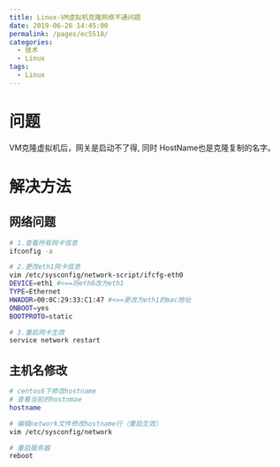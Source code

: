 ```yaml
---
title: Linux-VM虚拟机克隆网络不通问题
date: 2019-06-26 14:45:00
permalink: /pages/ec5518/
categories: 
  - 技术
  - Linux
tags: 
  - Linux
---
```


# 问题

VM克隆虚拟机后，网关是启动不了得, 同时 HostName也是克隆复制的名字。

<!--more-->

# 解决方法
## 网络问题
```bash
# 1.查看所有网卡信息
ifconfig -a

# 2.更改eth1网卡信息
vim /etc/sysconfig/network-script/ifcfg-eth0
DEVICE=eth1 #<==将eth0改为eth1
TYPE=Ethernet
HWADDR=00:0C:29:33:C1:47 #<==更改为eth1的mac地址
ONBOOT=yes
BOOTPROTO=static

# 3.重启网卡生效
service network restart
```

## 主机名修改
```bash
# centos6下修改hostname
# 查看当前的hostnmae
hostname

# 编辑network文件修改hostname行（重启生效）
vim /etc/sysconfig/network

# 重启服务器
reboot
```